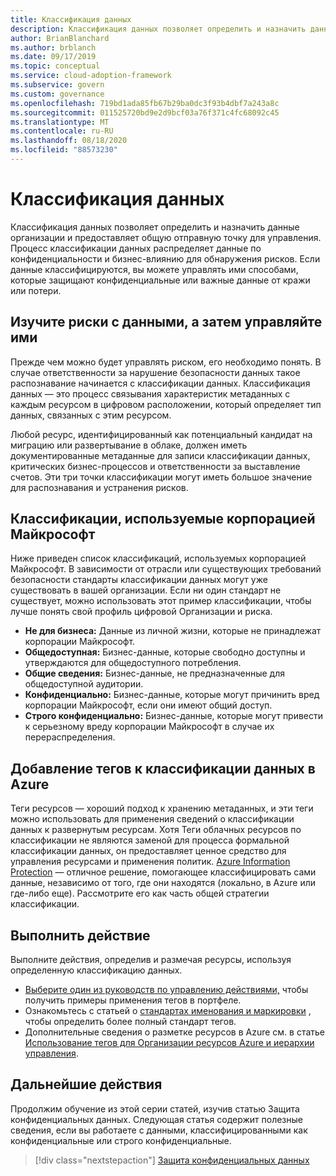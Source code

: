 ```yaml
---
title: Классификация данных
description: Классификация данных позволяет определить и назначить данные организации и предоставляет общую отправную точку для управления.
author: BrianBlanchard
ms.author: brblanch
ms.date: 09/17/2019
ms.topic: conceptual
ms.service: cloud-adoption-framework
ms.subservice: govern
ms.custom: governance
ms.openlocfilehash: 719bd1ada85fb67b29ba0dc3f93b4dbf7a243a8c
ms.sourcegitcommit: 011525720bd9e2d9bcf03a76f371c4fc68092c45
ms.translationtype: MT
ms.contentlocale: ru-RU
ms.lasthandoff: 08/18/2020
ms.locfileid: "88573230"
---
```

# <a name="what-is-data-classification"></a>Классификация данных

Классификация данных позволяет определить и назначить данные организации и предоставляет общую отправную точку для управления. Процесс классификации данных распределяет данные по конфиденциальности и бизнес-влиянию для обнаружения рисков. Если данные классифицируются, вы можете управлять ими способами, которые защищают конфиденциальные или важные данные от кражи или потери.

## <a name="understand-data-risks-then-manage-them"></a>Изучите риски с данными, а затем управляйте ими

Прежде чем можно будет управлять риском, его необходимо понять. В случае ответственности за нарушение безопасности данных такое распознавание начинается с классификации данных. Классификация данных — это процесс связывания характеристик метаданных с каждым ресурсом в цифровом расположении, который определяет тип данных, связанных с этим ресурсом.

Любой ресурс, идентифицированный как потенциальный кандидат на миграцию или развертывание в облаке, должен иметь документированные метаданные для записи классификации данных, критических бизнес-процессов и ответственности за выставление счетов. Эти три точки классификации могут иметь большое значение для распознавания и устранения рисков.

## <a name="classifications-microsoft-uses"></a>Классификации, используемые корпорацией Майкрософт

Ниже приведен список классификаций, используемых корпорацией Майкрософт. В зависимости от отрасли или существующих требований безопасности стандарты классификации данных могут уже существовать в вашей организации. Если ни один стандарт не существует, можно использовать этот пример классификации, чтобы лучше понять свой профиль цифровой Организации и риска.

- **Не для бизнеса:** Данные из личной жизни, которые не принадлежат корпорации Майкрософт.
- **Общедоступная:** Бизнес-данные, которые свободно доступны и утверждаются для общедоступного потребления.
- **Общие сведения:** Бизнес-данные, не предназначенные для общедоступной аудитории.
- **Конфиденциально:** Бизнес-данные, которые могут причинить вред корпорации Майкрософт, если они имеют общий доступ.
- **Строго конфиденциально:** Бизнес-данные, которые могут привести к серьезному вреду корпорации Майкрософт в случае их перераспределения.

## <a name="tagging-data-classification-in-azure"></a>Добавление тегов к классификации данных в Azure

Теги ресурсов — хороший подход к хранению метаданных, и эти теги можно использовать для применения сведений о классификации данных к развернутым ресурсам. Хотя Теги облачных ресурсов по классификации не являются заменой для процесса формальной классификации данных, он предоставляет ценное средство для управления ресурсами и применения политик. [Azure Information Protection](/azure/information-protection/what-is-information-protection) — отличное решение, помогающее классифицировать сами данные, независимо от того, где они находятся (локально, в Azure или где-либо еще). Рассмотрите его как часть общей стратегии классификации.

## <a name="take-action"></a>Выполнить действие

Выполните действия, определив и размечая ресурсы, используя определенную классификацию данных.

- [Выберите один из руководств по управлению действиями,](../guides/index.md) чтобы получить примеры применения тегов в портфеле.
- Ознакомьтесь с статьей о [стандартах именования и маркировки](../../ready/azure-best-practices/naming-and-tagging.md#metadata-tags) , чтобы определить более полный стандарт тегов.
- Дополнительные сведения о разметке ресурсов в Azure см. в статье [Использование тегов для Организации ресурсов Azure и иерархии управления](/azure/azure-resource-manager/management/tag-resources).

## <a name="next-steps"></a>Дальнейшие действия

Продолжим обучение из этой серии статей, изучив статью Защита конфиденциальных данных. Следующая статья содержит полезные сведения, если вы работаете с данными, классифицированными как конфиденциальные или строго конфиденциальные.

> [!div class="nextstepaction"]
> [Защита конфиденциальных данных](/azure/architecture/data-guide/scenarios/securing-data-solutions?bc=%2fazure%2fcloud-adoption-framework%2f_bread%2ftoc.json&toc=%2fazure%2fcloud-adoption-framework%2ftoc.json)
